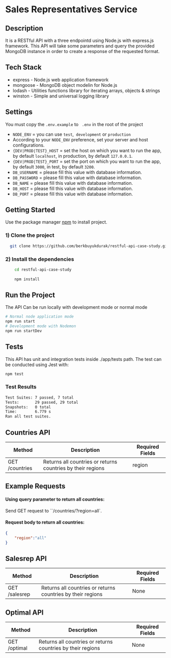 # Sales Representatives Service

## Description
It is a RESTful API with a three endpointd using Node.js with express.js framework. This API
will take some parameters and query the provided MongoDB instance in order to create a response of the requested format.

## Tech Stack

* express - Node.js web application framework
* mongoose - MongoDB object modelin for Node.js
* lodash - Utilities functions library for iterating arrays, objects & strings
* winston - Simple and universal logging library

## Settings
You must copy the `.env.example` to ` .env` in the root of the project

* `NODE_ENV` = you can use `test`,` development` or `production`
* According to your `NODE_ENV` preference, set your server and host configurations.
* `{DEV|PROD|TEST}_HOST` = set the host on which you want to run the app, by default `localhost`, in production, by default `127.0.0.1`.
* `{DEV|PROD|TEST}_PORT` = set the port on which you want to run the app, by default `3000`, in test, by default `3200`.
* `DB_USERNAME` = please fill this value with database information.
* `DB_PASSWORD` = please fill this value with database information.
* `DB_NAME` = please fill this value with database information.
* `DB_HOST` = please fill this value with database information.
* `DB_PORT` = please fill this value with database information.

## Getting Started

Use the package manager [npm](https://www.npmjs.com/) to install project.

### 1) Clone the project

```bash
  git clone https://github.com/berkbuyukdurak/restful-api-case-study.git
```

### 2) Install the dependencies

```bash
    cd restful-api-case-study
    
    npm install
```

## Run the Project
The API Can be run locally with development mode or normal mode

```bash
# Normal node application mode
npm run start
# Development mode with Nodemon
npm run startDev
```

## Tests
This API has unit and integration tests inside ./app/tests path. The test can be conducted using Jest with:

```bash
npm test
```

### Test Results
```bash
Test Suites: 7 passed, 7 total
Tests:       29 passed, 29 total
Snapshots:   0 total
Time:        6.779 s
Ran all test suites.
```

## Countries API
| Method                       | Description                                                     | Required Fields
| ---------------------------- | --------------------------------------------------------------- | ------------------------ 
| GET /countries               | Returns all countries or returns countries by their regions     |  region                       | **

## Example Requests

#### Using query parameter to return all countries:
Send GET request to ``/countries/?region=all`.

#### Request body to return all countries:

```json
{
    "region":"all"
}
```

## Salesrep API
| Method                       | Description                                                     | Required Fields
| ---------------------------- | --------------------------------------------------------------- | ------------------------ 
| GET /salesrep                | Returns all countries or returns countries by their regions     |  None                       | **


## Optimal API
| Method                       | Description                                                     | Required Fields
| ---------------------------- | --------------------------------------------------------------- | ------------------------ 
| GET /optimal                | Returns all countries or returns countries by their regions     |  None                       | **
